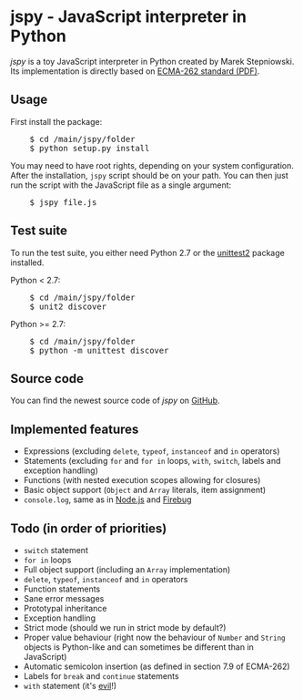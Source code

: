jspy - JavaScript interpreter in Python
=======================================

*jspy* is a toy JavaScript interpreter in Python created by Marek Stepniowski. Its implementation is directly based on [ECMA-262 standard (PDF)](http://www.ecma-international.org/publications/files/ECMA-ST/Ecma-262.pdf).


Usage
-----

First install the package:

<pre>
    $ cd /main/jspy/folder
    $ python setup.py install
</pre>

You may need to have root rights, depending on your system configuration. After the installation, `jspy` script should be on your path. You can then just run the script with the JavaScript file as a single argument:

<pre>
    $ jspy file.js
</pre>


Test suite
----------

To run the test suite, you either need Python 2.7 or the [unittest2](http://pypi.python.org/pypi/unittest2) package installed.

Python < 2.7:

<pre>
    $ cd /main/jspy/folder
    $ unit2 discover
</pre>

Python >= 2.7:

<pre>
    $ cd /main/jspy/folder
    $ python -m unittest discover
</pre>

Source code
-----------

You can find the newest source code of *jspy* on [GitHub](https://github.com/zuber/jspy).


Implemented features
--------------------

  * Expressions (excluding `delete`, `typeof`, `instanceof` and `in` operators)
  * Statements (excluding `for` and `for in` loops, `with`, `switch`, labels and exception handling)
  * Functions (with nested execution scopes allowing for closures)
  * Basic object support (`Object` and `Array` literals, item assignment)
  * `console.log`, same as in [Node.js](http://nodejs.org/) and [Firebug](http://getfirebug.com/)


Todo (in order of priorities)
-----------------------------

  * `switch` statement
  * `for in` loops
  * Full object support (including an `Array` implementation)
  * `delete`, `typeof`, `instanceof` and `in` operators
  * Function statements
  * Sane error messages
  * Prototypal inheritance
  * Exception handling
  * Strict mode (should we run in strict mode by default?)
  * Proper value behaviour (right now the behaviour of `Number` and `String` objects is Python-like and can sometimes be different than in JavaScript)
  * Automatic semicolon insertion (as defined in section 7.9 of ECMA-262)
  * Labels for `break` and `continue` statements
  * `with` statement (it's [evil](http://yuiblog.com/blog/2006/04/11/with-statement-considered-harmful/)!)

